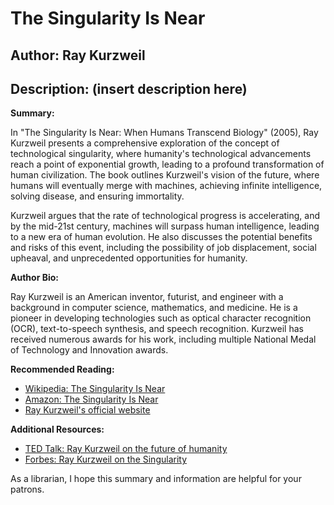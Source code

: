 # The Singularity Is Near
## Author: Ray Kurzweil
## Description: (insert description here)
**Summary:**

In "The Singularity Is Near: When Humans Transcend Biology" (2005), Ray Kurzweil presents a comprehensive exploration of the concept of technological singularity, where humanity's technological advancements reach a point of exponential growth, leading to a profound transformation of human civilization. The book outlines Kurzweil's vision of the future, where humans will eventually merge with machines, achieving infinite intelligence, solving disease, and ensuring immortality.

Kurzweil argues that the rate of technological progress is accelerating, and by the mid-21st century, machines will surpass human intelligence, leading to a new era of human evolution. He also discusses the potential benefits and risks of this event, including the possibility of job displacement, social upheaval, and unprecedented opportunities for humanity.

**Author Bio:**

Ray Kurzweil is an American inventor, futurist, and engineer with a background in computer science, mathematics, and medicine. He is a pioneer in developing technologies such as optical character recognition (OCR), text-to-speech synthesis, and speech recognition. Kurzweil has received numerous awards for his work, including multiple National Medal of Technology and Innovation awards.

**Recommended Reading:**

* [Wikipedia: The Singularity Is Near](https://en.wikipedia.org/wiki/The_Singularity_Is_Near)
* [Amazon: The Singularity Is Near](https://www.amazon.com/Singularity-Is-Near-Humans-Transcend/dp/0786722811)
* [Ray Kurzweil's official website](https://www.kurzweil.ai/)

**Additional Resources:**

* [TED Talk: Ray Kurzweil on the future of humanity](https://www.ted.com/talks/ray_kurzweil_on_the_future_of_humans)
* [Forbes: Ray Kurzweil on the Singularity](https://www.forbes.com/sites/forbestechcouncil/2019/05/09/ray-kurzweil-on-the-singularity/?sh=6ecb7d1f6f6c)

As a librarian, I hope this summary and information are helpful for your patrons.